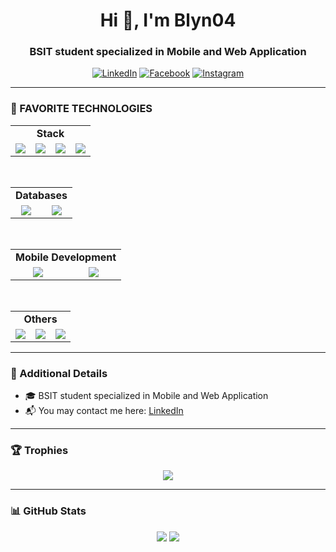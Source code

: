 <h1 align="center">Hi 👋, I'm Blyn04</h1>
<h3 align="center">BSIT student specialized in Mobile and Web Application</h3>

<p align="center">
  <a href="https://www.linkedin.com/in/your-link/" target="_blank"><img alt="LinkedIn" src="https://img.shields.io/badge/LinkedIn-0077B5?style=flat-square&logo=linkedin&logoColor=white" /></a>
  <a href="https://facebook.com/yourprofile" target="_blank"><img alt="Facebook" src="https://img.shields.io/badge/Facebook-1877F2?style=flat-square&logo=facebook&logoColor=white" /></a>
  <a href="https://instagram.com/yourhandle" target="_blank"><img alt="Instagram" src="https://img.shields.io/badge/Instagram-E4405F?style=flat-square&logo=instagram&logoColor=white" /></a>
</p>

---

### 🎯 FAVORITE TECHNOLOGIES

<table align="center">
  <tr>
    <td align="center" colspan="4"><strong>Stack</strong></td>
  </tr>
  <tr>
    <td align="center"><img src="https://img.shields.io/badge/MongoDB-4EA94B?style=for-the-badge&logo=mongodb&logoColor=white"/></td>
    <td align="center"><img src="https://img.shields.io/badge/Express.js-000000?style=for-the-badge&logo=express&logoColor=white"/></td>
    <td align="center"><img src="https://img.shields.io/badge/React-20232A?style=for-the-badge&logo=react&logoColor=61DAFB"/></td>
    <td align="center"><img src="https://img.shields.io/badge/Node.js-339933?style=for-the-badge&logo=nodedotjs&logoColor=white"/></td>
  </tr>
</table>

<br/>

<table align="center">
  <tr>
    <td align="center" colspan="4"><strong>Databases</strong></td>
  </tr>
  <tr>
    <td align="center"><img src="https://img.shields.io/badge/MySQL-4479A1?style=for-the-badge&logo=mysql&logoColor=white"/></td>
    <td align="center"><img src="https://img.shields.io/badge/Firebase-FFCA28?style=for-the-badge&logo=firebase&logoColor=black"/></td>
  </tr>
</table>

<br/>

<table align="center">
  <tr>
    <td align="center" colspan="4"><strong>Mobile Development</strong></td>
  </tr>
  <tr>
    <td align="center"><img src="https://img.shields.io/badge/React_Native-20232A?style=for-the-badge&logo=react&logoColor=61DAFB"/></td>
    <td align="center"><img src="https://img.shields.io/badge/Android_Studio-3DDC84?style=for-the-badge&logo=android-studio&logoColor=white"/></td>
  </tr>
</table>

<br/>

<table align="center">
  <tr>
    <td align="center" colspan="4"><strong>Others</strong></td>
  </tr>
  <tr>
    <td align="center"><img src="https://img.shields.io/badge/Python-3776AB?style=for-the-badge&logo=python&logoColor=white"/></td>
    <td align="center"><img src="https://img.shields.io/badge/NPM-CB3837?style=for-the-badge&logo=npm&logoColor=white"/></td>
    <td align="center"><img src="https://img.shields.io/badge/VSCode-007ACC?style=for-the-badge&logo=visual-studio-code&logoColor=white"/></td>
  </tr>
</table>

---

### 📝 Additional Details

- 🎓 BSIT student specialized in Mobile and Web Application  
- 📬 You may contact me here: [LinkedIn](https://www.linkedin.com/in/your-link/)  

---

### 🏆 Trophies

<p align="center">
  <img src="https://github-profile-trophy.vercel.app/?username=Blyn04&theme=darkhub&margin-w=10&no-frame=true"/>
</p>

---

### 📊 GitHub Stats

<p align="center">
  <img src="https://github-readme-stats.vercel.app/api?username=Blyn04&show_icons=true&theme=radical" />
  <img src="https://streak-stats.demolab.com?user=Blyn04&theme=radical&hide_border=true" />
</p>
